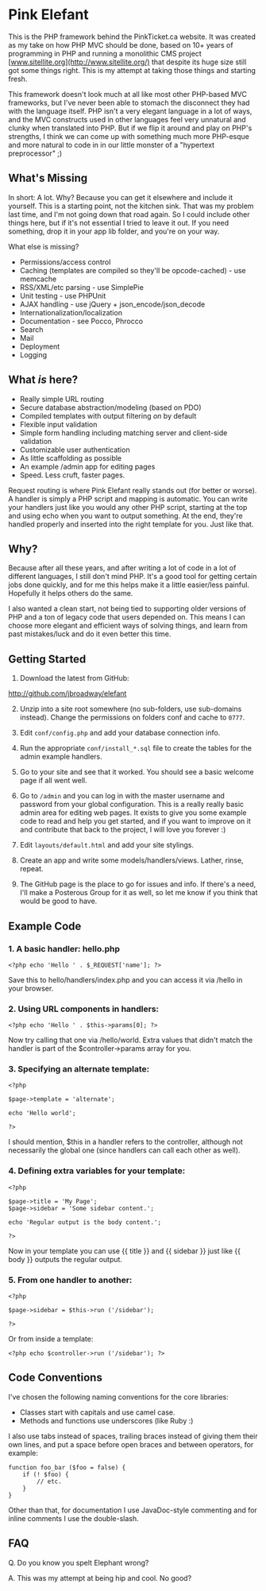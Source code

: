 # Pink Elefant

This is the PHP framework behind the PinkTicket.ca website. It was created
as my take on how PHP MVC should be done, based on 10+ years of programming
in PHP and running a monolithic CMS project [www.sitellite.org](http://www.sitellite.org/)
that despite its huge size still got some things right. This is my attempt
at taking those things and starting fresh.

This framework doesn't look much at all like most other PHP-based MVC
frameworks, but I've never been able to stomach the disconnect they had with
the language itself. PHP isn't a very elegant language in a lot of ways, and
the MVC constructs used in other languages feel very unnatural and clunky
when translated into PHP. But if we flip it around and play on PHP's
strengths, I think we can come up with something much more PHP-esque and
more natural to code in in our little monster of a "hypertext preprocessor" ;)

## What's Missing

In short: A lot. Why? Because you can get it elsewhere and include it
yourself. This is a starting point, not the kitchen sink. That was my
problem last time, and I'm not going down that road again. So I could
include other things here, but if it's not essential I tried to leave
it out. If you need something, drop it in your app lib folder, and
you're on your way.

What else is missing?

* Permissions/access control
* Caching (templates are compiled so they'll be opcode-cached) - use memcache
* RSS/XML/etc parsing - use SimplePie
* Unit testing - use PHPUnit
* AJAX handling - use jQuery + json_encode/json_decode
* Internationalization/localization
* Documentation - see Pocco, Phrocco
* Search
* Mail
* Deployment
* Logging

## What *is* here?

* Really simple URL routing
* Secure database abstraction/modeling (based on PDO)
* Compiled templates with output filtering *on* by default
* Flexible input validation
* Simple form handling including matching server and client-side validation
* Customizable user authentication
* As little scaffolding as possible
* An example /admin app for editing pages
* Speed. Less cruft, faster pages.

Request routing is where Pink Elefant really stands out (for better or worse).
A handler is simply a PHP script and mapping is automatic. You can write your
handlers just like you would any other PHP script, starting at the top and
using echo when you want to output something. At the end, they're handled
properly and inserted into the right template for you. Just like that.

## Why?

Because after all these years, and after writing a lot of code in a lot of
different languages, I still don't mind PHP. It's a good tool for getting
certain jobs done quickly, and for me this helps make it a little easier/less
painful. Hopefully it helps others do the same.

I also wanted a clean start, not being tied to supporting older versions of
PHP and a ton of legacy code that users depended on. This means I can choose
more elegant and efficient ways of solving things, and learn from past
mistakes/luck and do it even better this time.

## Getting Started

1. Download the latest from GitHub:

http://github.com/jbroadway/elefant

2. Unzip into a site root somewhere (no sub-folders, use sub-domains instead).
Change the permissions on folders conf and cache to `0777`.

3. Edit `conf/config.php` and add your database connection info.

4. Run the appropriate `conf/install_*.sql` file to create the tables for the
admin example handlers.

5. Go to your site and see that it worked. You should see a basic welcome page
if all went well.

6. Go to `/admin` and you can log in with the master username and password
from your global configuration. This is a really really basic admin area for
editing web pages. It exists to give you some example code to read and help
you get started, and if you want to improve on it and contribute that back to
the project, I will love you forever :)

7. Edit `layouts/default.html` and add your site stylings.

8. Create an app and write some models/handlers/views. Lather, rinse, repeat.

9. The GitHub page is the place to go for issues and info. If there's a need,
I'll make a Posterous Group for it as well, so let me know if you think that
would be good to have.

## Example Code

### 1. A basic handler: hello.php

	<?php echo 'Hello ' . $_REQUEST['name']; ?>

Save this to hello/handlers/index.php and you can access it via /hello in your
browser.

### 2. Using URL components in handlers:

	<?php echo 'Hello ' . $this->params[0]; ?>

Now try calling that one via /hello/world. Extra values that didn't match the
handler is part of the $controller->params array for you.

### 3. Specifying an alternate template:

	<?php
	
	$page->template = 'alternate';
	
	echo 'Hello world';
	
	?>

I should mention, $this in a handler refers to the controller, although not
necessarily the global one (since handlers can call each other as well).

### 4. Defining extra variables for your template:

	<?php
	
	$page->title = 'My Page';
	$page->sidebar = 'Some sidebar content.';
	
	echo 'Regular output is the body content.';
	
	?>

Now in your template you can use {{ title }} and {{ sidebar }} just like
{{ body }} outputs the regular output.

### 5. From one handler to another:

	<?php
	
	$page->sidebar = $this->run ('/sidebar');
	
	?>

Or from inside a template:

	<?php echo $controller->run ('/sidebar'); ?>

## Code Conventions

I've chosen the following naming conventions for the core libraries:

* Classes start with capitals and use camel case.
* Methods and functions use underscores (like Ruby :)

I also use tabs instead of spaces, trailing braces instead of giving them
their own lines, and put a space before open braces and between operators,
for example:

	function foo_bar ($foo = false) {
		if (! $foo) {
			// etc.
		}
	}

Other than that, for documentation I use JavaDoc-style commenting and for
inline comments I use the double-slash.

## FAQ

Q. Do you know you spelt Elephant wrong?

A. This was my attempt at being hip and cool. No good?
